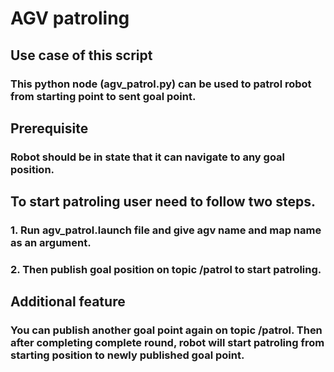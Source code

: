 # AGV patroling
## Use case of this script
### This python node (agv_patrol.py) can be used to patrol robot from starting point to sent goal point.

## Prerequisite
### Robot should be in state that it can navigate to any goal position.

## To start patroling user need to follow two steps.
### 1. Run agv_patrol.launch file and give agv name and map name as an argument.
### 2. Then publish goal position on topic /patrol to start patroling.

## Additional feature
### You can publish another goal point again on topic /patrol. Then after completing complete round, robot will start patroling from starting position to newly published goal point.
